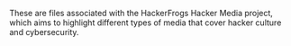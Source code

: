 These are files associated with the HackerFrogs Hacker Media project, which aims to highlight different types of media that cover hacker culture and cybersecurity.
